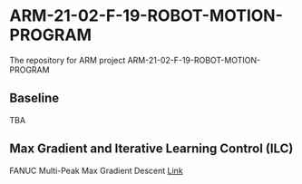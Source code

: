 # ARM-21-02-F-19-ROBOT-MOTION-PROGRAM

The repository for ARM project ARM-21-02-F-19-ROBOT-MOTION-PROGRAM

## Baseline

TBA

## Max Gradient and Iterative Learning Control (ILC)

FANUC Multi-Peak Max Gradient Descent [Link]()